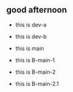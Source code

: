 ## good afternoon

- this is dev-a

- this is dev-b

- this is main

- this is B-main-1

- this is B-main-2

- this is B-main-2.1
